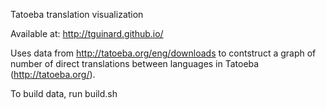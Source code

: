 Tatoeba translation visualization

Available at: http://tguinard.github.io/

Uses data from http://tatoeba.org/eng/downloads to contstruct a graph of number of direct translations between languages in Tatoeba (http://tatoeba.org/).

To build data, run build.sh
